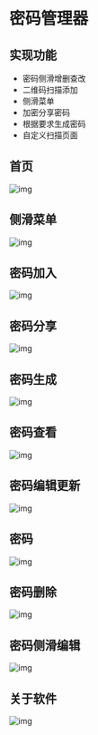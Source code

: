 # 密码管理器

## 实现功能
* 密码侧滑增删查改
* 二维码扫描添加
* 侧滑菜单
* 加密分享密码
* 根据要求生成密码
* 自定义扫描页面

## 首页
![img](./image/1.png)
## 侧滑菜单
![img](./image/4.png)
## 密码加入
![img](./image/7.png)
## 密码分享
![img](./image/6.png)
## 密码生成
![img](./image/8.png)
## 密码查看
![img](./image/2.png)
## 密码编辑更新
![img](./image/11.png)
## 密码
![img](./image/5.png)
## 密码删除
![img](./image/9.png)
## 密码侧滑编辑
![img](./image/10.png)
## 关于软件
![img](./image/3.png)
